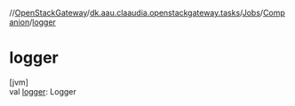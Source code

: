//[OpenStackGateway](../../../../index.md)/[dk.aau.claaudia.openstackgateway.tasks](../../index.md)/[Jobs](../index.md)/[Companion](index.md)/[logger](logger.md)

# logger

[jvm]\
val [logger](logger.md): Logger
